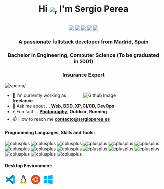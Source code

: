 <link rel="me" href="https://mastodon.social/@emilengler" />

<h1 align="center">Hi <img src="https://raw.githubusercontent.com/iampavangandhi/iampavangandhi/master/gifs/Hi.gif" width="30px">, I'm Sergio Perea</h1>
 <p align="center"><br/>
  
  <a href="https://sperea.es/">
    <img src="https://img.shields.io/badge/blog-my%20personal%20site-red">
  </a>
  
   <a href="https://www.linkedin.com/in/sergperea/">
    <img src="https://img.shields.io/badge/linkedin-sergperea-blue">
  </a>

  <a href="https://twitter.com/SergioPereaDev">
    <img src="https://img.shields.io/badge/twitter-SergioPereaDev-blue">
  </a>
  
  <a href="https://www.instagram.com/SergioPereaDev/">
    <img src="https://img.shields.io/badge/instagram-SergioPereaDev-red">
  </a>
  
   <a href="https://mastodon.social/@sperea" rel="me nofollow" >
    <img src="https://img.shields.io/badge/mastodon-sperea-red">
  </a>
  
</p>

<h3 align="center">A passionate fullstack developer from Madrid, Spain</h3>
<h3 align="center">Bachelor in Engineering, Computer Science (To be graduated in 2001)</h3>
<h3 align="center">Insurance Expert</h3>
<p align="left"> <img src=https://komarev.com/ghpvc/?username=sperea alt=sperea/></p>


<img width="50%" align="right" alt="Github Image" src="https://raw.githubusercontent.com/onimur/.github/master/.resources/git-header.svg" />


- 🔭 I’m currently working as **freelance**
- 💬 Ask me about ... **Web, DDD, XP, CI/CD, DevOps**
- ⚡ Fun fact ... **[Photography](https://www.sergioperea.es)**, **Outdoor**, **Running**
- 📫 How to reach me **contacto@sergioperea.es**
<h4>Programming Languages, Skills and Tools: </h4>
<p align="left">
  <img style="margin: auto;" src="https://raw.githubusercontent.com/sperea/devicon/master/icons/java/java-original.svg" alt=cplusplus width="36" height="36"/>
  <img style="margin: auto;" src="https://raw.githubusercontent.com/sperea/devicon/master/icons/python/python-original.svg" alt=cplusplus width="36" height="36"/>
  <img style="margin: auto;" src="https://raw.githubusercontent.com/sperea/devicon/master/icons/javascript/javascript-original.svg" alt=cplusplus width="36" height="36"/>
  <img style="margin: auto;" src="https://raw.githubusercontent.com/sperea/devicon/master/icons/go/go-original.svg" alt=cplusplus width="36" height="36"/>

 <img style="margin: auto;" src="https://raw.githubusercontent.com/sperea/devicon/master/icons/spring/spring-original.svg" alt=cplusplus width="36" height="36"/>
 <img style="margin: auto;" src="https://raw.githubusercontent.com/sperea/devicon/master/icons/django/django-plain.svg" alt=cplusplus width="36" height="36"/>
 <img style="margin: auto;" src="https://raw.githubusercontent.com/sperea/devicon/master/icons/react/react-original.svg" alt=cplusplus width="36" height="36"/>
 <img style="margin: auto;" src="https://raw.githubusercontent.com/sperea/devicon/master/icons/vuejs/vuejs-original.svg" alt=cplusplus width="36" height="36"/>
 <img style="margin: auto;" src="https://raw.githubusercontent.com/sperea/devicon/master/icons/nuxtjs/nuxtjs-original.svg" alt=cplusplus width="36" height="36"/>
 <img style="margin: auto;" src="https://raw.githubusercontent.com/sperea/devicon/master/icons/nextjs/nextjs-original.svg" alt=cplusplus width="36" height="36"/>
 <img style="margin: auto;" src="https://raw.githubusercontent.com/sperea/devicon/master/icons/tailwindcss/tailwindcss-original-wordmark.svg" alt=cplusplus width="36" height="36"/>


<img style="margin: auto;" src="https://raw.githubusercontent.com/sperea/devicon/master/icons/postgresql/postgresql-original.svg" alt=cplusplus width="36" height="36"/>
<img style="margin: auto;" src="https://github.com/sperea/devicon/blob/master/icons/mysql/mysql-original.svg" alt=cplusplus width="36" height="36"/>
<img style="margin: auto;" src="https://raw.githubusercontent.com/sperea/devicon/master/icons/mongodb/mongodb-original.svg" alt=cplusplus width="36" height="36"/>


 <img style="margin: auto;" src="https://raw.githubusercontent.com/sperea/devicon/master/icons/docker/docker-original.svg" alt=cplusplus width="36" height="36"/>
</p>

<h4>Desktop Environment: </h4>
<p align="left">
  <img style="margin: auto;" src="https://raw.githubusercontent.com/sachinverma53121/sachinverma53121/master/icons/vsc.png" alt=vs width="36" height="36"/>
  <img style="margin: auto;" src="https://raw.githubusercontent.com/sachinverma53121/sachinverma53121/master/icons/linux.png" alt=linux width="36" height="36"/>
  <img style="margin: auto;" src="https://raw.githubusercontent.com/sachinverma53121/sachinverma53121/master/icons/ubuntu.png" alt=ubuntu width="36" height="36"/>
  <img style="margin: auto;" src="https://raw.githubusercontent.com/sachinverma53121/sachinverma53121/master/icons/win10.png" alt=windows10 width="36" height="36"/>
</p>





